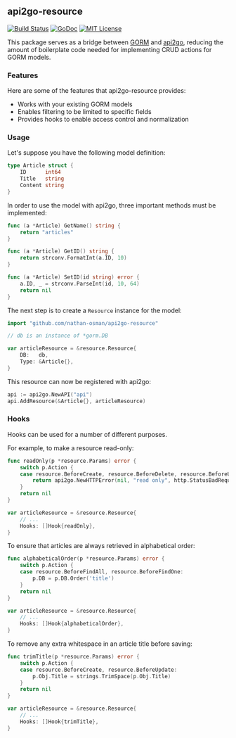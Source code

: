## api2go-resource

[![Build Status](https://travis-ci.org/nathan-osman/api2go-resource.svg?branch=master)](https://travis-ci.org/nathan-osman/api2go-resource)
[![GoDoc](https://godoc.org/github.com/nathan-osman/api2go-resource?status.svg)](https://godoc.org/github.com/nathan-osman/api2go-resource)
[![MIT License](http://img.shields.io/badge/license-MIT-9370d8.svg?style=flat)](http://opensource.org/licenses/MIT)

This package serves as a bridge between [GORM](https://github.com/jinzhu/gorm) and [api2go](https://github.com/manyminds/api2go), reducing the amount of boilerplate code needed for implementing CRUD actions for GORM models.

### Features

Here are some of the features that api2go-resource provides:

- Works with your existing GORM models
- Enables filtering to be limited to specific fields
- Provides hooks to enable access control and normalization

### Usage

Let's suppose you have the following model definition:

```go
type Article struct {
    ID      int64
    Title   string
    Content string
}
```

In order to use the model with api2go, three important methods must be implemented:

```go
func (a *Article) GetName() string {
    return "articles"
}

func (a *Article) GetID() string {
    return strconv.FormatInt(a.ID, 10)
}

func (a *Article) SetID(id string) error {
    a.ID, _ = strconv.ParseInt(id, 10, 64)
    return nil
}
```

The next step is to create a `Resource` instance for the model:

```go
import "github.com/nathan-osman/api2go-resource"

// db is an instance of *gorm.DB

var articleResource = &resource.Resource{
    DB:   db,
    Type: &Article{},
}
```

This resource can now be registered with api2go:

```go
api := api2go.NewAPI("api")
api.AddResource(&Article{}, articleResource)
```

### Hooks

Hooks can be used for a number of different purposes.

For example, to make a resource read-only:

```go
func readOnly(p *resource.Params) error {
    switch p.Action {
    case resource.BeforeCreate, resource.BeforeDelete, resource.BeforeUpdate:
        return api2go.NewHTTPError(nil, "read only", http.StatusBadRequest)
    }
    return nil
}

var articleResource = &resource.Resource{
    // ...
    Hooks: []Hook{readOnly},
}
```

To ensure that articles are always retrieved in alphabetical order:

```go
func alphabeticalOrder(p *resource.Params) error {
    switch p.Action {
    case resource.BeforeFindAll, resource.BeforeFindOne:
        p.DB = p.DB.Order('title')
    }
    return nil
}

var articleResource = &resource.Resource{
    // ...
    Hooks: []Hook{alphabeticalOrder},
}
```

To remove any extra whitespace in an article title before saving:

```go
func trimTitle(p *resource.Params) error {
    switch p.Action {
    case resource.BeforeCreate, resource.BeforeUpdate:
        p.Obj.Title = strings.TrimSpace(p.Obj.Title)
    }
    return nil
}

var articleResource = &resource.Resource{
    // ...
    Hooks: []Hook{trimTitle},
}
```
